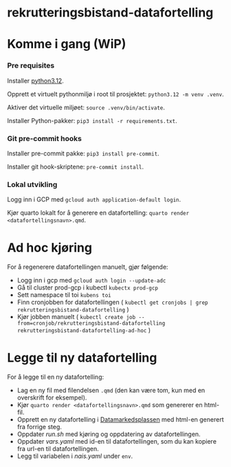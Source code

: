 # rekrutteringsbistand-datafortelling

# Komme i gang (WiP)

### Pre requisites

Installer [python3.12](https://www.python.org/downloads/).

Opprett et virtuelt pythonmiljø i root til prosjektet: `python3.12 -m venv .venv`.

Aktiver det virtuelle miljøet: `source .venv/bin/activate`.

Installer Python-pakker: `pip3 install -r requirements.txt`.

### Git pre-commit hooks

Installer pre-commit pakke: `pip3 install pre-commit`.

Installer git hook-skriptene: `pre-commit install`.

### Lokal utvikling

Logg inn i GCP med `gcloud auth application-default login`.

Kjør quarto lokalt for å generere en datafortelling: `quarto render <datafortellingsnavn>.qmd`.

# Ad hoc kjøring

For å regenerere datafortellingen manuelt, gjør følgende:

- Logg inn i gcp med `gcloud auth login --update-adc`
- Gå til cluster prod-gcp i kubectl `kubectx prod-gcp`
- Sett namespace til toi `kubens toi`
- Finn cronjobben for datafortellingen ( `kubectl get cronjobs | grep rekrutteringsbistand-datafortelling` )
- Kjør jobben manuelt ( `kubectl create job --from=cronjob/rekrutteringsbistand-datafortelling rekrutteringsbistand-datafortelling-ad-hoc` )

# Legge til ny datafortelling

For å legge til en ny datafortelling:

- Lag en ny fil med filendelsen `.qmd` (den kan være tom, kun med en overskrift for eksempel).
- Kjør `quarto render <datafortellingsnavn>.qmd` som genererer en html-fil.
- Opprett en ny datafortelling i [Datamarkedsplassen](data.ansatt.nav.no) med html-en generert fra forrige steg.
- Oppdater *run.sh* med kjøring og oppdatering av datafortellingen.
- Oppdater *vars.yaml* med id-en til datafortellingen, som du kan kopiere fra url-en til datafortellingen.
- Legg til variabelen i *nais.yaml* under `env`.
